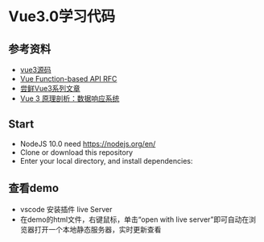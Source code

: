 # Vue3.0学习代码

## 参考资料
 - [vue3源码](https://github.com/vuejs/vue-next)
 - [Vue Function-based API RFC](https://www.zhihu.com/people/evanyou/posts)
 - [尝鲜Vue3系列文章](https://juejin.im/post/5da442bb6fb9a04de42f76cf)
 - [Vue 3 原理剖析：数据响应系统](https://juejin.im/post/5d996e3e6fb9a04e3043cc5b)

## Start
 - NodeJS 10.0 need
 https://nodejs.org/en/
 - Clone or download this repository
 - Enter your local directory, and install dependencies:

## 查看demo
- vscode 安装插件 live Server
- 在demo的html文件，右键鼠标，单击“open with live server”即可自动在浏览器打开一个本地静态服务器，实时更新查看








